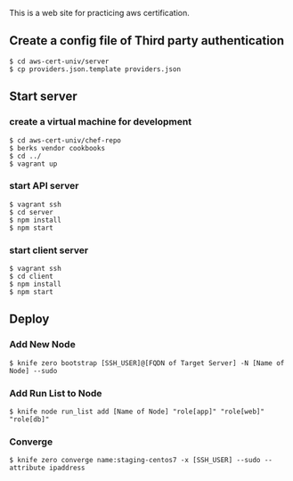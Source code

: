 
This is a web site for practicing aws certification.

## Create a config file of Third party authentication

```
$ cd aws-cert-univ/server
$ cp providers.json.template providers.json
```

## Start server

### create a virtual machine for development
```
$ cd aws-cert-univ/chef-repo
$ berks vendor cookbooks
$ cd ../
$ vagrant up
```

### start API server
```
$ vagrant ssh
$ cd server
$ npm install
$ npm start
```

### start client server
```
$ vagrant ssh
$ cd client
$ npm install
$ npm start
```

## Deploy

### Add New Node

```
$ knife zero bootstrap [SSH_USER]@[FQDN of Target Server] -N [Name of Node] --sudo
```

### Add Run List to Node

```
$ knife node run_list add [Name of Node] "role[app]" "role[web]" "role[db]"
```

### Converge

```
$ knife zero converge name:staging-centos7 -x [SSH_USER] --sudo --attribute ipaddress
```
